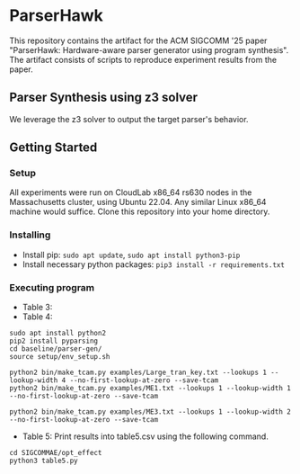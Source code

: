 # ParserHawk

This repository contains the artifact for the ACM SIGCOMM '25 paper "ParserHawk: Hardware-aware parser generator using program synthesis".
The artifact consists of scripts to reproduce experiment results from the paper.

## Parser Synthesis using z3 solver

We leverage the z3 solver to output the target parser's behavior. 

<!-- ## Description

An in-depth paragraph about your project and overview of use. -->

## Getting Started

### Setup

All experiments were run on CloudLab x86_64 rs630 nodes in the Massachusetts cluster, using Ubuntu 22.04. Any similar Linux x86_64 machine would suffice. Clone this repository into your home directory. 

### Installing

* Install pip: ```sudo apt update```, ```sudo apt install python3-pip```
* Install necessary python packages: ```pip3 install -r requirements.txt```

### Executing program

* Table 3: 
* Table 4: 
```
sudo apt install python2 
pip2 install pyparsing
cd baseline/parser-gen/
source setup/env_setup.sh
``` 
```
python2 bin/make_tcam.py examples/Large_tran_key.txt --lookups 1 --lookup-width 4 --no-first-lookup-at-zero --save-tcam
python2 bin/make_tcam.py examples/ME1.txt --lookups 1 --lookup-width 1 --no-first-lookup-at-zero --save-tcam

python2 bin/make_tcam.py examples/ME3.txt --lookups 1 --lookup-width 2 --no-first-lookup-at-zero --save-tcam
```
* Table 5: 
Print results into table5.csv using the following command.
``` 
cd SIGCOMMAE/opt_effect
python3 table5.py
``` 